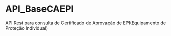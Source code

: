 # API_BaseCAEPI
API Rest para consulta de Certificado de Aprovação de EPI(Equipamento de Proteção Individual)
